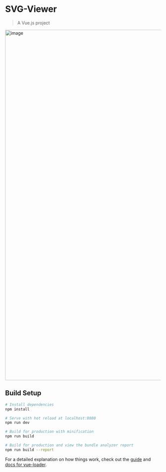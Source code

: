 # SVG-Viewer

> A Vue.js project

<img width="1132" alt="image" src="https://user-images.githubusercontent.com/34581569/50425483-6a5b2780-0877-11e9-9dc1-b3dbd834de73.png">

## Build Setup

``` bash
# Install dependencies
npm install

# Serve with hot reload at localhost:8080
npm run dev

# Build for production with minification
npm run build

# Build for production and view the bundle analyzer report
npm run build --report
```

For a detailed explanation on how things work, check out the [guide](http://vuejs-templates.github.io/webpack/) and [docs for vue-loader](http://vuejs.github.io/vue-loader).
